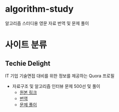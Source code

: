 # algorithm-study
알고리즘 스터디용 영문 자료 번역 및 문제 풀이

# 사이트 분류

## Techie Delight
IT 기업 기술면접 대비를 위한 정보를 제공하는 Quora 프로필

* 자료구조 및 알고리즘 인터뷰 문제 500선 및 풀이
	* [원본 링크](https://www.quora.com/q/kqxqbzywcunzbyyp/500-Data-Structures-and-Algorithms-interview-questions-and-their-solutions)
	* [번역](techie-delight/translation.md)
	* [문제 풀이](techie-delight/solutions.md)
